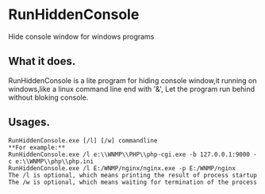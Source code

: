 # RunHiddenConsole
Hide console window for windows programs

What it does.
-------------
RunHiddenConsole is a lite program for hiding console window,it running on windows,like a linux command line end with '&',
Let the program run behind without bloking console.

Usages.
-------------
	
	RunHiddenConsole.exe [/l] [/w] commandline
	**For example:**
	RunHiddenConsole.exe /l e:\\WNMP\\PHP\\php-cgi.exe -b 127.0.0.1:9000 -c e:\\WNMP\\php\\php.ini
	RunHiddenConsole.exe /l E:/WNMP/nginx/nginx.exe -p E:/WNMP/nginx
	The /l is optional, which means printing the result of process startup
	The /w is optional, which means waiting for termination of the process
	

